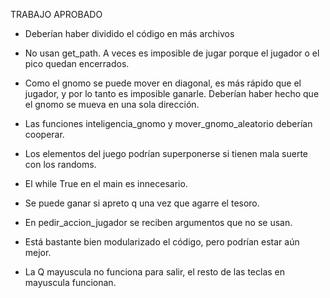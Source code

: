 TRABAJO APROBADO

- Deberían haber dividido el código en más archivos

- No usan get_path. A veces es imposible de jugar porque el jugador o el pico quedan encerrados.

- Como el gnomo se puede mover en diagonal, es más rápido que el jugador, y por lo tanto es imposible ganarle. Deberían haber hecho que el gnomo se mueva en una sola dirección.

- Las funciones inteligencia_gnomo y mover_gnomo_aleatorio deberían cooperar. 

- Los elementos del juego podrían superponerse si tienen mala suerte con los randoms.

- El while True en el main es innecesario.

- Se puede ganar si apreto q una vez que agarre el tesoro.

- En pedir_accion_jugador se reciben argumentos que no se usan.

- Está bastante bien modularizado el código, pero podrían estar aún mejor.

- La Q mayuscula no funciona para salir, el resto de las teclas en mayuscula funcionan.
